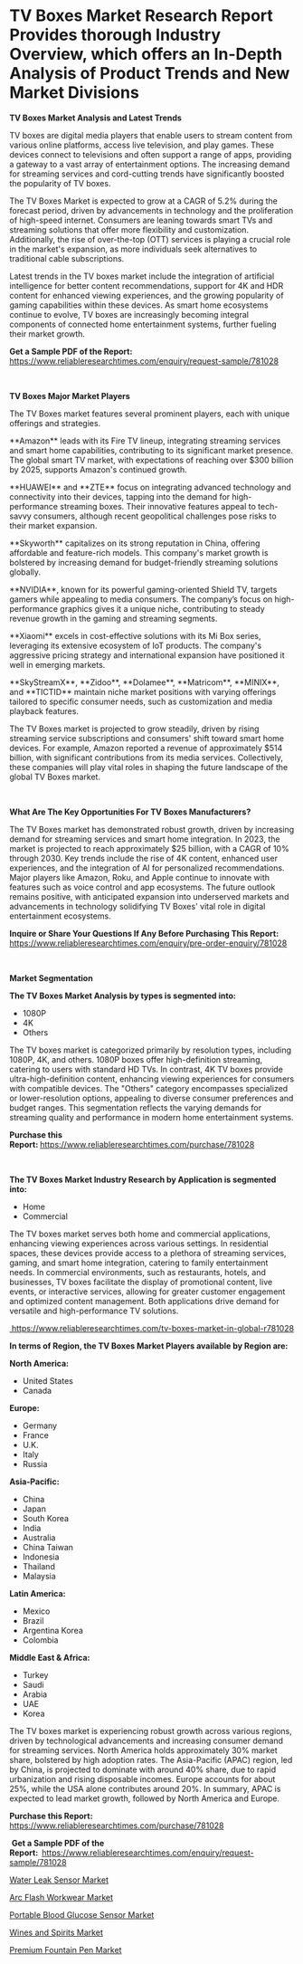 <p><h1>TV Boxes Market Research Report Provides thorough Industry Overview, which offers an In-Depth Analysis of Product Trends and New Market Divisions</h1></p><p><strong>TV Boxes Market Analysis and Latest Trends</strong></p>
<p><p>TV boxes are digital media players that enable users to stream content from various online platforms, access live television, and play games. These devices connect to televisions and often support a range of apps, providing a gateway to a vast array of entertainment options. The increasing demand for streaming services and cord-cutting trends have significantly boosted the popularity of TV boxes.</p><p>The TV Boxes Market is expected to grow at a CAGR of 5.2% during the forecast period, driven by advancements in technology and the proliferation of high-speed internet. Consumers are leaning towards smart TVs and streaming solutions that offer more flexibility and customization. Additionally, the rise of over-the-top (OTT) services is playing a crucial role in the market's expansion, as more individuals seek alternatives to traditional cable subscriptions.</p><p>Latest trends in the TV boxes market include the integration of artificial intelligence for better content recommendations, support for 4K and HDR content for enhanced viewing experiences, and the growing popularity of gaming capabilities within these devices. As smart home ecosystems continue to evolve, TV boxes are increasingly becoming integral components of connected home entertainment systems, further fueling their market growth.</p></p>
<p><strong>Get a Sample PDF of the Report:&nbsp;</strong> <a href="https://www.reliableresearchtimes.com/enquiry/request-sample/781028?utm_campaign=1776&utm_medium=2&utm_source=Github&utm_content=ia&utm_term=19102024&utm_id=tv-boxes">https://www.reliableresearchtimes.com/enquiry/request-sample/781028</a></p>
<p>&nbsp;</p>
<p><strong>TV Boxes Major Market Players</strong></p>
<p><p>The TV Boxes market features several prominent players, each with unique offerings and strategies. </p><p>**Amazon** leads with its Fire TV lineup, integrating streaming services and smart home capabilities, contributing to its significant market presence. The global smart TV market, with expectations of reaching over $300 billion by 2025, supports Amazon's continued growth.</p><p>**HUAWEI** and **ZTE** focus on integrating advanced technology and connectivity into their devices, tapping into the demand for high-performance streaming boxes. Their innovative features appeal to tech-savvy consumers, although recent geopolitical challenges pose risks to their market expansion.</p><p>**Skyworth** capitalizes on its strong reputation in China, offering affordable and feature-rich models. This company's market growth is bolstered by increasing demand for budget-friendly streaming solutions globally.</p><p>**NVIDIA**, known for its powerful gaming-oriented Shield TV, targets gamers while appealing to media consumers. The company’s focus on high-performance graphics gives it a unique niche, contributing to steady revenue growth in the gaming and streaming segments.</p><p>**Xiaomi** excels in cost-effective solutions with its Mi Box series, leveraging its extensive ecosystem of IoT products. The company's aggressive pricing strategy and international expansion have positioned it well in emerging markets.</p><p>**SkyStreamX**, **Zidoo**, **Dolamee**, **Matricom**, **MINIX**, and **TICTID** maintain niche market positions with varying offerings tailored to specific consumer needs, such as customization and media playback features.</p><p>The TV Boxes market is projected to grow steadily, driven by rising streaming service subscriptions and consumers' shift toward smart home devices. For example, Amazon reported a revenue of approximately $514 billion, with significant contributions from its media services. Collectively, these companies will play vital roles in shaping the future landscape of the global TV Boxes market.</p></p>
<p>&nbsp;</p>
<p><strong>What Are The Key Opportunities For TV Boxes Manufacturers?</strong></p>
<p><p>The TV Boxes market has demonstrated robust growth, driven by increasing demand for streaming services and smart home integration. In 2023, the market is projected to reach approximately $25 billion, with a CAGR of 10% through 2030. Key trends include the rise of 4K content, enhanced user experiences, and the integration of AI for personalized recommendations. Major players like Amazon, Roku, and Apple continue to innovate with features such as voice control and app ecosystems. The future outlook remains positive, with anticipated expansion into underserved markets and advancements in technology solidifying TV Boxes' vital role in digital entertainment ecosystems.</p></p>
<p><strong>Inquire or Share Your Questions If Any Before Purchasing This Report:</strong> <a href="https://www.reliableresearchtimes.com/enquiry/pre-order-enquiry/781028?utm_campaign=1776&utm_medium=2&utm_source=Github&utm_content=ia&utm_term=19102024&utm_id=tv-boxes">https://www.reliableresearchtimes.com/enquiry/pre-order-enquiry/781028</a></p>
<p>&nbsp;</p>
<p><strong>Market Segmentation</strong></p>
<p><strong>The TV Boxes Market Analysis by types is segmented into:</strong></p>
<p><ul><li>1080P</li><li>4K</li><li>Others</li></ul></p>
<p><p>The TV boxes market is categorized primarily by resolution types, including 1080P, 4K, and others. 1080P boxes offer high-definition streaming, catering to users with standard HD TVs. In contrast, 4K TV boxes provide ultra-high-definition content, enhancing viewing experiences for consumers with compatible devices. The "Others" category encompasses specialized or lower-resolution options, appealing to diverse consumer preferences and budget ranges. This segmentation reflects the varying demands for streaming quality and performance in modern home entertainment systems.</p></p>
<p><strong>Purchase this Report:&nbsp;</strong><a href="https://www.reliableresearchtimes.com/purchase/781028?utm_campaign=1776&utm_medium=2&utm_source=Github&utm_content=ia&utm_term=19102024&utm_id=tv-boxes">https://www.reliableresearchtimes.com/purchase/781028</a></p>
<p>&nbsp;</p>
<p><strong>The TV Boxes Market Industry Research by Application is segmented into:</strong></p>
<p><ul><li>Home</li><li>Commercial</li></ul></p>
<p><p>The TV boxes market serves both home and commercial applications, enhancing viewing experiences across various settings. In residential spaces, these devices provide access to a plethora of streaming services, gaming, and smart home integration, catering to family entertainment needs. In commercial environments, such as restaurants, hotels, and businesses, TV boxes facilitate the display of promotional content, live events, or interactive services, allowing for greater customer engagement and optimized content management. Both applications drive demand for versatile and high-performance TV solutions.</p></p>
<p><a href="https://www.reliableresearchtimes.com/tv-boxes-market-in-global-r781028?utm_campaign=1776&utm_medium=2&utm_source=Github&utm_content=ia&utm_term=19102024&utm_id=tv-boxes">&nbsp;https://www.reliableresearchtimes.com/tv-boxes-market-in-global-r781028</a></p>
<p><strong>In terms of Region, the TV Boxes Market Players available by Region are:</strong></p>
<p>
    <p> <strong> North America: </strong>
        <ul>
            <li>United States</li>
            <li>Canada</li>
        </ul>
        </p> 
    <p> <strong> Europe: </strong>
        <ul>
            <li>Germany</li>
            <li>France</li>
            <li>U.K.</li>
            <li>Italy</li>
            <li>Russia</li>
        </ul>
        </p> 
    <p> <strong> Asia-Pacific: </strong>
        <ul>
            <li>China</li>
            <li>Japan</li>
            <li>South Korea</li>
            <li>India</li>
            <li>Australia</li>
            <li>China Taiwan</li>
            <li>Indonesia</li>
            <li>Thailand</li>
            <li>Malaysia</li>
        </ul>
        </p> 
    <p> <strong> Latin America: </strong>
        <ul>
            <li>Mexico</li>
            <li>Brazil</li>
            <li>Argentina Korea</li>
            <li>Colombia</li>
        </ul>
        </p> 
    <p> <strong> Middle East & Africa: </strong>
        <ul>
            <li>Turkey</li>
            <li>Saudi</li>
            <li>Arabia</li>
            <li>UAE</li>
            <li>Korea</li>
        </ul>
    </p>
    </p>
<p><p>The TV boxes market is experiencing robust growth across various regions, driven by technological advancements and increasing consumer demand for streaming services. North America holds approximately 30% market share, bolstered by high adoption rates. The Asia-Pacific (APAC) region, led by China, is projected to dominate with around 40% share, due to rapid urbanization and rising disposable incomes. Europe accounts for about 25%, while the USA alone contributes around 20%. In summary, APAC is expected to lead market growth, followed by North America and Europe.</p></p>
<p><strong>Purchase this Report: </strong><a href="https://www.reliableresearchtimes.com/purchase/781028?utm_campaign=1776&utm_medium=2&utm_source=Github&utm_content=ia&utm_term=19102024&utm_id=tv-boxes">https://www.reliableresearchtimes.com/purchase/781028</a></p>
<p>&nbsp;<strong>Get a Sample PDF of the Report:&nbsp;&nbsp;</strong><a href="https://www.reliableresearchtimes.com/enquiry/request-sample/781028?utm_campaign=1776&utm_medium=2&utm_source=Github&utm_content=ia&utm_term=19102024&utm_id=tv-boxes">https://www.reliableresearchtimes.com/enquiry/request-sample/781028</a></p>
<p><strong></strong></p>
<p><p><a href="https://www.linkedin.com/pulse/global-water-leak-sensor-industry-analysis-report-jihqf?utm_campaign=1776&utm_medium=2&utm_source=Github&utm_content=ia&utm_term=19102024&utm_id=tv-boxes">Water Leak Sensor Market</a></p><p><a href="https://www.linkedin.com/pulse/global-arc-flash-workwear-market-opportunities-challenges2024-2pkbf?utm_campaign=1776&utm_medium=2&utm_source=Github&utm_content=ia&utm_term=19102024&utm_id=tv-boxes">Arc Flash Workwear Market</a></p><p><a href="https://github.com/malandranz3ggo/Market-Research-Report-List-1/blob/main/portable-blood-glucose-sensor-market.md?utm_campaign=1776&utm_medium=2&utm_source=Github&utm_content=ia&utm_term=19102024&utm_id=tv-boxes">Portable Blood Glucose Sensor Market</a></p><p><a href="https://www.linkedin.com/pulse/strategic-market-insights-navigating-global-wines-spirits-gj5de?utm_campaign=1776&utm_medium=2&utm_source=Github&utm_content=ia&utm_term=19102024&utm_id=tv-boxes">Wines and Spirits Market</a></p><p><a href="https://www.linkedin.com/pulse/emerging-trends-premium-fountain-pen-market-global-outlook-future-gsajf?utm_campaign=1776&utm_medium=2&utm_source=Github&utm_content=ia&utm_term=19102024&utm_id=tv-boxes">Premium Fountain Pen Market</a></p></p>